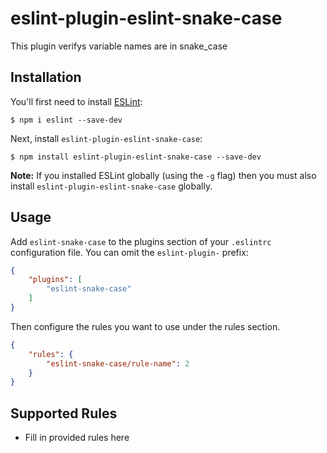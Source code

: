 # eslint-plugin-eslint-snake-case

This plugin verifys variable names are in snake_case

## Installation

You'll first need to install [ESLint](http://eslint.org):

```
$ npm i eslint --save-dev
```

Next, install `eslint-plugin-eslint-snake-case`:

```
$ npm install eslint-plugin-eslint-snake-case --save-dev
```

**Note:** If you installed ESLint globally (using the `-g` flag) then you must also install `eslint-plugin-eslint-snake-case` globally.

## Usage

Add `eslint-snake-case` to the plugins section of your `.eslintrc` configuration file. You can omit the `eslint-plugin-` prefix:

```json
{
    "plugins": [
        "eslint-snake-case"
    ]
}
```


Then configure the rules you want to use under the rules section.

```json
{
    "rules": {
        "eslint-snake-case/rule-name": 2
    }
}
```

## Supported Rules

* Fill in provided rules here





